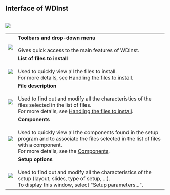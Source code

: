 
## Interface of WDInst 
			



<a name="NOTE1"></a>
<a name="NOTE1_1"></a><br>![](https://doc.pcsoft.fr/en-US/images/image.awp?langid=3&name=WDInstInterface2.gif&type=thumb)



|   |   |
| --- | --- |
| <br>![](https://doc.pcsoft.fr/en-US/images/image.awp?langid=3&name=CERCLE1.gif)<br> | **Toolbars and drop-down menu**<br><br>Gives quick access to the main features of WDInst. |
| <br>![](https://doc.pcsoft.fr/en-US/images/image.awp?langid=3&name=CERCLE2.gif)<br> | **List of files to install**<br><br>Used to quickly view all the files to install.<br>For more details, see [Handling the files to install](../Editeurs/2028021.md). |
| <br>![](https://doc.pcsoft.fr/en-US/images/image.awp?langid=3&name=CERCLE3.gif)<br> | **File description**<br><br>Used to find out and modify all the characteristics of the files selected in the list of files.<br>For more details, see [Handling the files to install](../Editeurs/2028021.md). |
| <br>![](https://doc.pcsoft.fr/en-US/images/image.awp?langid=3&name=CERCLE4.gif)<br> | **Components**<br><br>Used to quickly view all the components found in the setup program and to associate the files selected in the list of files with a component.<br>For more details, see the [Components](../Editeurs/2028032.md). |
| <br>![](https://doc.pcsoft.fr/en-US/images/image.awp?langid=3&name=CERCLE5.gif)<br> | **Setup options**<br><br>Used to find out and modify all the characteristics of the setup (layout, slides, type of setup, ...).<br>To display this window, select "Setup parameters...". |




